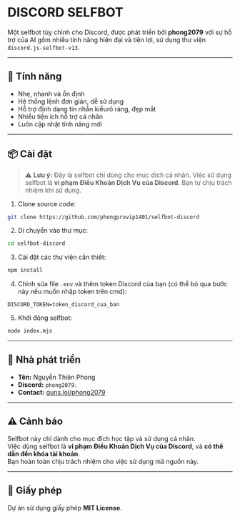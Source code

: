 # DISCORD SELFBOT

Một selfbot tùy chỉnh cho Discord, được phát triển bởi **phong2079** với sự hỗ trợ của AI gồm nhiều tính năng hiện đại và tiện lợi, sử dụng thư viện `discord.js-selfbot-v13`.

---

## 🚀 Tính năng

- Nhẹ, nhanh và ổn định
- Hệ thống lệnh đơn giản, dễ sử dụng
- Hỗ trợ định dạng tin nhắn kiểurõ ràng, đẹp mắt
- Nhiều tiện ích hỗ trợ cá nhân
- Luôn cập nhật tính năng mới

---

## 📦 Cài đặt

> ⚠️ **Lưu ý:** Đây là selfbot chỉ dùng cho mục đích cá nhân. Việc sử dụng selfbot là **vi phạm Điều Khoản Dịch Vụ của Discord**. Bạn tự chịu trách nhiệm khi sử dụng.

1. Clone source code:
```bash
git clone https://github.com/phongprovip1401/selfbot-discord
```

2. Di chuyển vào thư mục:
```bash
cd selfbot-discord
```

3. Cài đặt các thư viện cần thiết:
```bash
npm install
```

4. Chỉnh sửa file `.env` và thêm token Discord của bạn (có thể bỏ qua bước này nếu muốn nhập token trên cmd):
```
DISCORD_TOKEN=token_discord_cua_ban
```

5. Khởi động selfbot:
```bash
node index.mjs
```

---

## 👤 Nhà phát triển

- **Tên:** Nguyễn Thiên Phong  
- **Discord:** `phong2079.`  
- **Contact:** [guns.lol/phong2079](https://guns.lol/phong2079)

---

## ⚠️ Cảnh báo

Selfbot này chỉ dành cho mục đích học tập và sử dụng cá nhân.  
Việc dùng selfbot là **vi phạm Điều Khoản Dịch Vụ của Discord**, và **có thể dẫn đến khóa tài khoản**.  
Bạn hoàn toàn chịu trách nhiệm cho việc sử dụng mã nguồn này.

---

## 📄 Giấy phép

Dự án sử dụng giấy phép **MIT License**.
